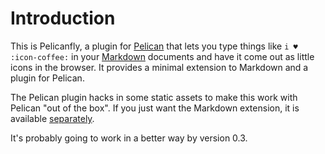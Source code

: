 Introduction
============

This is Pelicanfly, a plugin for [Pelican](http://docs.getpelican.com/) that
lets you type things like `i ♥ :icon-coffee:` in your
[Markdown](http://daringfireball.net/projects/markdown/) documents and have it
come out as little icons in the browser. It provides a minimal extension to
Markdown and a plugin for Pelican.

The Pelican plugin hacks in some static assets to make this work with
Pelican "out of the box". If you just want the Markdown extension, it is
available
[separately](http://bmcorser.github.com/markdown-fontawesome/).

It's probably going to work in a better way by version 0.3.

